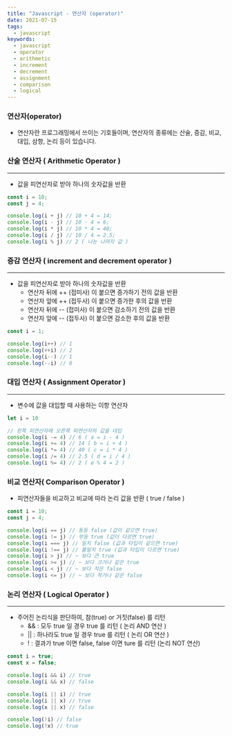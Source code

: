```yaml
---
title: "Javascript - 연산자 (operator)"
date: 2021-07-15
tags:
  - javascript
keywords:
  - javascript
  - operator
  - arithmetic 
  - increment
  - decrement
  - assignment
  - comparison
  - logical
---
```

### 연산자(operator)

- 연산자란 프로그래밍에서 쓰이는 기호들이며, 연산자의 종류에는 산술, 증감, 비교, 대입, 삼항, 논리 등이 있습니다.

### 산술 연산자 ( Arithmetic Operator )

---

- 값을 피연산자로 받아 하나의 숫자값을 반환
    
```jsx
const i = 10;
const j = 4;

console.log(i + j) // 10 + 4 = 14;
console.log(i - j) // 10 - 4 = 6;
console.log(i * j) // 10 * 4 = 40;
console.log(i / j) // 10 / 4 = 2.5;
console.log(i % j) // 2 ( 나눈 나머지 값 )
```
    

### 증감 연산자 ( increment and decrement operator )

---

- 값을 피연산자로 받아 하나의 숫자값을 반환
    - 연산자 뒤에 ++ (접미사) 이 붙으면 증가하기 전의 값을 반환
    - 연산자 앞에 ++ (접두사) 이 붙으면 증가한 후의 값을 반환
    - 연산자 뒤에 -- (접미사) 이 붙으면 감소하기 전의 값을 반환
    - 연산자 앞에 -- (접두사) 이 붙으면 감소한 후의 값을 반환
    
```jsx
const i = 1;

console.log(i++) // 1
console.log(++i) // 2
console.log(i--) // 1
console.log(--i) // 0
```
    

### 대입 연산자 ( Assignment Operator )

---

- 변수에 값을 대입할 때 사용하는 이항 연산자
    
```jsx
let i = 10

// 왼쪽 피연산자에 오른쪽 피연산자의 값을 대입
console.log(i -= 4) // 6 ( a = i - 4 )
console.log(i += 4) // 14 ( b = i + 4 )
console.log(i *= 4) // 40 ( c = i * 4 )
console.log(i /= 4) // 2.5 ( d = i / 4 )
console.log(i %= 4) // 2 ( e % 4 = 2 )
```
    

### 비교 연산자( Comparison Operator )

- 피연산자들을 비교하고 비교에 따라 논리 값을 반환 ( true / false )
    
```jsx
const i = 10;
const j = 4;

console.log(i == j) // 동등 false (값이 같으면 true)
console.log(i != j) // 부등 true (값이 다르면 true)
console.log(i === j) // 일치 false (값과 타입이 같으면 true)
console.log(i !== j) // 불일치 true (값과 타입이 다르면 true)
console.log(i > j) // ~ 보다 큰 true
console.log(i >= j) // ~ 보다 크거나 같은 true
console.log(i < j) // ~ 보다 작은 false
console.log(i <= j) // ~ 보다 작거나 같은 false
```
    

### 논리 연산자 ( Logical Operator )

---

- 주어진 논리식을 판단하여, 참(true) or 거짓(false) 를 리턴
    - && : 모두 true 일 경우 true 를 리턴 ( 논리 AND 연산 )
    - || : 하나라도 true 일 경우 true 를 리턴 ( 논리 OR 연산 )
    - ! : 결과가 true 이면 false, false 이면 ture 를 리턴 (논리 NOT 연산)
    
```jsx
const i = true;
const x = false;

console.log(i && i) // true
console.log(i && x) // false

console.log(i || i) // true
console.log(i || x) // true
console.log(x || x) // false

console.log(!i) // false
console.log(!x) // true
```